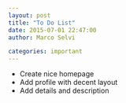 ```yaml
---
layout: post
title: "To Do List"
date: 2015-07-01 22:47:00
author: Marco Selvi

categories: important
---
```


* Create nice homepage
* Add profile with decent layout
* Add details and description
